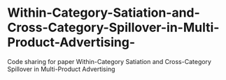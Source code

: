 # Within-Category-Satiation-and-Cross-Category-Spillover-in-Multi-Product-Advertising-
Code sharing for paper Within-Category Satiation and Cross-Category Spillover in Multi-Product Advertising 
